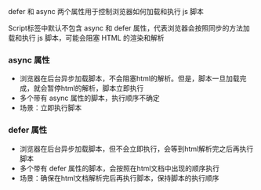 defer 和 async 两个属性用于控制浏览器如何加载和执行 js 脚本

Script标签中默认不包含 async 和 defer 属性，代表浏览器会按照同步的方法加载和执行 js 脚本，可能会阻塞 HTML 的渲染和解析

### async 属性
- 浏览器在后台异步加载脚本，不会阻塞html的解析。但是，脚本一旦加载完成，就会暂停html的解析，脚本立即执行
- 多个带有 async 属性的脚本，执行顺序不确定
- 场景：立即执行脚本

### defer 属性
- 浏览器在后台异步加载脚本，但不会立即执行，会等到html解析完之后再执行脚本
- 多个带有 defer 属性的脚本，会按照在html文档中出现的顺序执行
- 场景：确保在html文档解析完后再执行脚本，保持脚本的执行顺序
